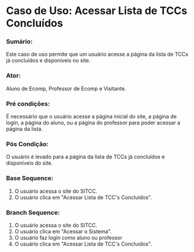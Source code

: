 # Caso de Uso: Acessar Lista de TCCs Concluídos

### Sumário: 
Este caso de uso permite que um usuário acesse a página da lista de TCCs já concluídos e disponíveis no site.

### Ator:
Aluno de Ecomp, Professor de Ecomp e Visitante.

### Pré condições: 
É necessário que o usuário acesse a página inicial do site, a página de login, a página do aluno, ou a página do professor para poder acessar a página da lista.

### Pós Condição:
O usuário é levado para a página da lista de TCCs já concluídos e disponíveis do site.

### Base Sequence:
1) O usuário acessa o site do SITCC.
2) O usuário clica em "Acessar Lista de TCC's Concluídos".

### Branch Sequence:
1) O usuário acessa o site do SITCC.
2) O usuário clica em "Acessar o Sistema".
3) O usuário faz login como aluno ou professor
4) O usuário clica em "Acessar Lista de TCC's Concluídos".
